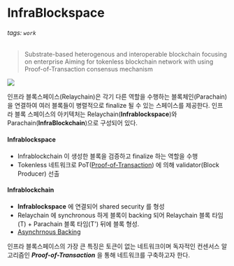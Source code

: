 # InfraBlockspace

###### tags: `work` 
> Substrate-based heterogenous and interoperable blockchain focusing on enterprise
> Aiming for tokenless blockchain network with using Proof-of-Transaction consensus mechanism 

![](https://i.imgur.com/L5ekohW.jpg)


인프라 블록스페이스(Relaychain)은 각기 다른 역할을 수행하는 블록체인(Parachain)을 연결하여 여러 블록들이 병렬적으로 finalize 될 수 있는 스페이스를 제공한다. 인프라 블록 스페이스의 아키텍처는 Relaychain(**Infrablockspace**)와 Parachain(**InfraBlockchain**)으로 구성되어 있다. 

#### Infrablockspace
- Infrablockchain 이 생성한 블록을 검증하고 finalize 하는 역할을 수행
- Tokenless 네트워크로 PoT([Proof-of-Transaction](https://hackmd.io/NE01Kwp5QD29eQn4J8dXtA?view#Proof-of-Transaction)) 에 의해 validator(Block Producer) 선출

#### Infrablockchain
- **Infrablockspace** 에 연결되어 shared security 를 형성
- Relaychain 에 synchronous 하게 블록이 backing 되어 Relaychain 블록 타임(T) + Parachain 블록 타임(T') 뒤에 블록 형성.
- [Asynchrnous Backing](https://github.com/paritytech/polkadot/issues/3779)

인프라 블록스페이스의 가장 큰 특징은 토큰이 없는 네트워크이며 독자적인 컨센서스 알고리즘인 ***Proof-of-Transaction*** 을 통해 네트워크를 구축하고자 한다.

